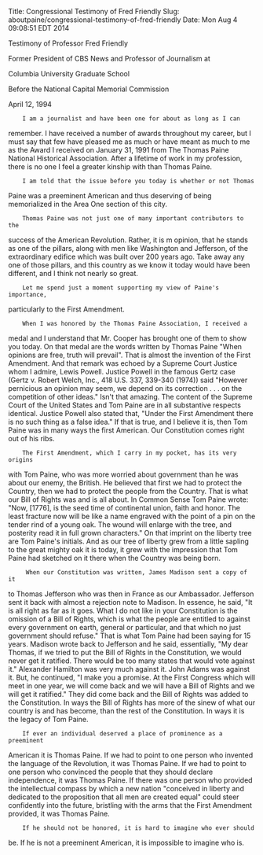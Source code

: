 Title: Congressional Testimony of Fred Friendly
Slug: aboutpaine/congressional-testimony-of-fred-friendly
Date: Mon Aug  4 09:08:51 EDT 2014

Testimony of Professor Fred Friendly

Former President of CBS News and Professor of Journalism at

Columbia University Graduate School

Before the National Capital Memorial Commission

April 12, 1994



        I am a journalist and have been one for about as long as I can
   remember. I have received a number of awards throughout my career, but I
   must say that few have pleased me as much or have meant as much to me as
   the Award I received on January 31, 1991 from The Thomas Paine National
   Historical Association. After a lifetime of work in my profession, there
   is no one I feel a greater kinship with than Thomas Paine.

        I am told that the issue before you today is whether or not Thomas
   Paine was a preeminent American and thus deserving of being memorialized
   in the Area One section of this city.

        Thomas Paine was not just one of many important contributors to the
   success of the American Revolution. Rather, it is m opinion, that he
   stands as one of the pillars, along with men like Washington and
   Jefferson, of the extraordinary edifice which was built over 200 years
   ago. Take away any one of those pillars, and this country as we know it
   today would have been different, and I think not nearly so great.

        Let me spend just a moment supporting my view of Paine's importance,
   particularly to the First Amendment.

        When I was honored by the Thomas Paine Association, I received a
   medal and I understand that Mr. Cooper has brought one of them to show you
   today. On that medal are the words written by Thomas Paine "When opinions
   are free, truth will prevail". That is almost the invention of the First
   Amendment. And that remark was echoed by a Supreme Court Justice whom I
   admire, Lewis Powell. Justice Powell in the famous Gertz case (Gertz v.
   Robert Welch, Inc., 418 U.S. 337, 339-340 (1974)) said "However pernicious
   an opinion may seem, we depend on its correction . . . on the competition
   of other ideas." Isn't that amazing. The content of the Supreme Court of
   the United States and Tom Paine are in all substantive respects
   identical. Justice Powell also stated that, "Under the First Amendment
   there is no such thing as a false idea." If that is true, and I believe it
   is, then Tom Paine was in many ways the first American. Our Constitution
   comes right out of his ribs.

        The First Amendment, which I carry in my pocket, has its very origins
   with Tom Paine, who was more worried about government than he was about
   our enemy, the British. He believed that first we had to protect the
   Country, then we had to protect the people from the Country. That is what
   our Bill of Rights was and is all about. In Common Sense Tom Paine wrote:
   "Now, [1776], is the seed time of continental union, faith and honor. The
   least fracture now will be like a name engraved with the point of a pin on
   the tender rind of a young oak. The wound will enlarge with the tree, and
   posterity read it in full grown characters." On that imprint on the
   liberty tree are Tom Paine's initials. And as our tree of liberty grew
   from a little sapling to the great mighty oak it is today, it grew with
   the impression that Tom Paine had sketched on it there when the Country
   was being born.

         When our Constitution was written, James Madison sent a copy of it
   to Thomas Jefferson who was then in France as our Ambassador. Jefferson
   sent it back with almost a rejection note to Madison. In essence, he said,
   "It is all right as far as it goes. What I do not like in your
   Constitution is the omission of a Bill of Rights, which is what the people
   are entitled to against every government on earth, general or particular,
   and that which no just government should refuse." That is what Tom Paine
   had been saying for 15 years. Madison wrote back to Jefferson and he said,
   essentially, "My dear Thomas, if we tried to put the Bill of Rights in the
   Constitution, we would never get it ratified. There would be too many
   states that would vote against it." Alexander Hamilton was very much
   against it. John Adams was against it. But, he continued, "I make you a
   promise. At the First Congress which will meet in one year, we will come
   back and we will have a Bill of Rights and we will get it ratified." They
   did come back and the Bill of Rights was added to the Constitution. In
   ways the Bill of Rights has more of the sinew of what our country is and
   has become, than the rest of the Constitution. In ways it is the legacy of
   Tom Paine.

        If ever an individual deserved a place of prominence as a preeminent
   American it is Thomas Paine. If we had to point to one person who invented
   the language of the Revolution, it was Thomas Paine. If we had to point to
   one person who convinced the people that they should declare independence,
   it was Thomas Paine. If there was one person who provided the intellectual
   compass by which a new nation "conceived in liberty and dedicated to the
   proposition that all men are created equal" could steer confidently into
   the future, bristling with the arms that the First Amendment provided, it
   was Thomas Paine.

        If he should not be honored, it is hard to imagine who ever should
   be. If he is not a preeminent American, it is impossible to imagine who
   is.
